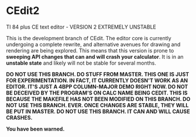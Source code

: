 # CEdit2
TI 84 plus CE text editor - VERSION 2 EXTREMELY UNSTABLE

This is the development branch of CEdit. The editor core is currently undergoing a complete rewrite, and alternative avenues for drawing and rendering are being explored. This means that this version is prone to **sweeping API changes that can and will crash your calculator**. It is in an **unstable state** and likely will not be stable for several months.

**DO NOT USE THIS BRANCH. DO STUFF FROM MASTER. THIS ONE IS JUST FOR EXPERIMENTATION. IN FACT, IT CURRENTLY DOESN'T WORK AS AN EDITOR. IT'S JUST A 4BPP COLUMN-MAJOR DEMO RIGHT NOW. DO NOT BE DECEIVED BY THE PROGRAM'S ON CALC NAME BEING CEDIT. THIS IS BECAUSE THE MAKEFILE HAS NOT BEEN MODIFIED ON THIS BRANCH. DO NOT USE THIS BRANCH. EVER. ONCE CHANGES ARE STABLE, THEY WILL BE PUT IN MASTER. DO NOT USE THIS BRANCH. IT CAN AND WILL CAUSE CRASHES.**

**You have been warned.**
